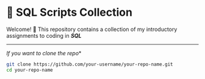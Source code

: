 # 📘 SQL Scripts Collection

Welcome! 👋 This repository contains a collection of my introductory assignments to coding in ***SQL***

---

 *If you want to clone the repo**  
   ```bash
   git clone https://github.com/your-username/your-repo-name.git
   cd your-repo-name
